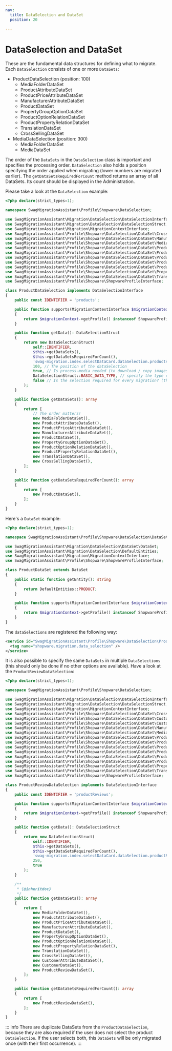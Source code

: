 ```yaml
---
nav:
  title: DataSelection and DataSet
  position: 20

---
```


# DataSelection and DataSet

These are the fundamental data structures for defining what to migrate. Each `DataSelection` consists of one or more `DataSets`:

* ProductDataSelection \(position: 100\)
  * MediaFolderDataSet
  * ProductAttributeDataSet
  * ProductPriceAttributeDataSet
  * ManufacturerAttributeDataSet
  * ProductDataSet
  * PropertyGroupOptionDataSet
  * ProductOptionRelationDataSet
  * ProductPropertyRelationDataSet
  * TranslationDataSet
  * CrossSellingDataSet
* MediaDataSelection \(position: 300\)
  * MediaFolderDataSet
  * MediaDataSet

The order of the `DataSets` in the `DataSelection` class is important and specifies the processing order. `DataSelection` also holds a position specifying the order applied when migrating \(lower numbers are migrated earlier\). The `getDataSetsRequiredForCount` method returns an array of all DataSets. Its count should be displayed in the Administration.

Please take a look at the `DataSelection` example:

```php
<?php declare(strict_types=1);

namespace SwagMigrationAssistant\Profile\Shopware\DataSelection;

use SwagMigrationAssistant\Migration\DataSelection\DataSelectionInterface;
use SwagMigrationAssistant\Migration\DataSelection\DataSelectionStruct;
use SwagMigrationAssistant\Migration\MigrationContextInterface;
use SwagMigrationAssistant\Profile\Shopware\DataSelection\DataSet\CrossSellingDataSet;
use SwagMigrationAssistant\Profile\Shopware\DataSelection\DataSet\ManufacturerAttributeDataSet;
use SwagMigrationAssistant\Profile\Shopware\DataSelection\DataSet\MediaFolderDataSet;
use SwagMigrationAssistant\Profile\Shopware\DataSelection\DataSet\ProductAttributeDataSet;
use SwagMigrationAssistant\Profile\Shopware\DataSelection\DataSet\ProductDataSet;
use SwagMigrationAssistant\Profile\Shopware\DataSelection\DataSet\ProductOptionRelationDataSet;
use SwagMigrationAssistant\Profile\Shopware\DataSelection\DataSet\ProductPriceAttributeDataSet;
use SwagMigrationAssistant\Profile\Shopware\DataSelection\DataSet\ProductPropertyRelationDataSet;
use SwagMigrationAssistant\Profile\Shopware\DataSelection\DataSet\PropertyGroupOptionDataSet;
use SwagMigrationAssistant\Profile\Shopware\DataSelection\DataSet\TranslationDataSet;
use SwagMigrationAssistant\Profile\Shopware\ShopwareProfileInterface;

class ProductDataSelection implements DataSelectionInterface
{
    public const IDENTIFIER = 'products';

    public function supports(MigrationContextInterface $migrationContext): bool
    {
        return $migrationContext->getProfile() instanceof ShopwareProfileInterface;
    }

    public function getData(): DataSelectionStruct
    {
        return new DataSelectionStruct(
            self::IDENTIFIER,
            $this->getDataSets(),
            $this->getDataSetsRequiredForCount(),
            'swag-migration.index.selectDataCard.dataSelection.products', // Snippet name
            100, // The position of the dataSelection
            true, // Is process-media needed (to download / copy images for example),
            DataSelectionStruct::BASIC_DATA_TYPE, // specify the type of data (core data or plugin data)
            false // Is the selection required for every migration? (the user can't unselect this data selection)
        );
    }

    public function getDataSets(): array
    {
        return [
            // The order matters!
            new MediaFolderDataSet(),
            new ProductAttributeDataSet(),
            new ProductPriceAttributeDataSet(),
            new ManufacturerAttributeDataSet(),
            new ProductDataSet(),
            new PropertyGroupOptionDataSet(),
            new ProductOptionRelationDataSet(),
            new ProductPropertyRelationDataSet(),
            new TranslationDataSet(),
            new CrossSellingDataSet(),
        ];
    }

    public function getDataSetsRequiredForCount(): array
    {
        return [
            new ProductDataSet(),
        ];
    }
}
```

Here's a `DataSet` example:

```php
<?php declare(strict_types=1);

namespace SwagMigrationAssistant\Profile\Shopware\DataSelection\DataSet;

use SwagMigrationAssistant\Migration\DataSelection\DataSet\DataSet;
use SwagMigrationAssistant\Migration\DataSelection\DefaultEntities;
use SwagMigrationAssistant\Migration\MigrationContextInterface;
use SwagMigrationAssistant\Profile\Shopware\ShopwareProfileInterface;

class ProductDataSet extends DataSet
{
    public static function getEntity(): string
    {
        return DefaultEntities::PRODUCT;
    }

    public function supports(MigrationContextInterface $migrationContext): bool
    {
        return $migrationContext->getProfile() instanceof ShopwareProfileInterface;
    }
}
```

The `dataSelections` are registered the following way:

```xml
<service id="SwagMigrationAssistant\Profile\Shopware\DataSelection\ProductDataSelection">
  <tag name="shopware.migration.data_selection" />
</service>
```

It is also possible to specify the same `DataSets` in multiple `DataSelections` \(this should only be done if no other options are available\). Have a look at the `ProductReviewDataSelection`:

```php
<?php declare(strict_types=1);

namespace SwagMigrationAssistant\Profile\Shopware\DataSelection;

use SwagMigrationAssistant\Migration\DataSelection\DataSelectionInterface;
use SwagMigrationAssistant\Migration\DataSelection\DataSelectionStruct;
use SwagMigrationAssistant\Migration\MigrationContextInterface;
use SwagMigrationAssistant\Profile\Shopware\DataSelection\DataSet\CrossSellingDataSet;
use SwagMigrationAssistant\Profile\Shopware\DataSelection\DataSet\CustomerAttributeDataSet;
use SwagMigrationAssistant\Profile\Shopware\DataSelection\DataSet\CustomerDataSet;
use SwagMigrationAssistant\Profile\Shopware\DataSelection\DataSet\ManufacturerAttributeDataSet;
use SwagMigrationAssistant\Profile\Shopware\DataSelection\DataSet\MediaFolderDataSet;
use SwagMigrationAssistant\Profile\Shopware\DataSelection\DataSet\ProductAttributeDataSet;
use SwagMigrationAssistant\Profile\Shopware\DataSelection\DataSet\ProductDataSet;
use SwagMigrationAssistant\Profile\Shopware\DataSelection\DataSet\ProductOptionRelationDataSet;
use SwagMigrationAssistant\Profile\Shopware\DataSelection\DataSet\ProductPriceAttributeDataSet;
use SwagMigrationAssistant\Profile\Shopware\DataSelection\DataSet\ProductPropertyRelationDataSet;
use SwagMigrationAssistant\Profile\Shopware\DataSelection\DataSet\ProductReviewDataSet;
use SwagMigrationAssistant\Profile\Shopware\DataSelection\DataSet\PropertyGroupOptionDataSet;
use SwagMigrationAssistant\Profile\Shopware\DataSelection\DataSet\TranslationDataSet;
use SwagMigrationAssistant\Profile\Shopware\ShopwareProfileInterface;

class ProductReviewDataSelection implements DataSelectionInterface
{
    public const IDENTIFIER = 'productReviews';

    public function supports(MigrationContextInterface $migrationContext): bool
    {
        return $migrationContext->getProfile() instanceof ShopwareProfileInterface;
    }

    public function getData(): DataSelectionStruct
    {
        return new DataSelectionStruct(
            self::IDENTIFIER,
            $this->getDataSets(),
            $this->getDataSetsRequiredForCount(),
            'swag-migration.index.selectDataCard.dataSelection.productReviews',
            250,
            true
        );
    }

    /**
     * {@inheritdoc}
     */
    public function getDataSets(): array
    {
        return [
            new MediaFolderDataSet(),
            new ProductAttributeDataSet(),
            new ProductPriceAttributeDataSet(),
            new ManufacturerAttributeDataSet(),
            new ProductDataSet(),
            new PropertyGroupOptionDataSet(),
            new ProductOptionRelationDataSet(),
            new ProductPropertyRelationDataSet(),
            new TranslationDataSet(),
            new CrossSellingDataSet(),
            new CustomerAttributeDataSet(),
            new CustomerDataSet(),
            new ProductReviewDataSet(),
        ];
    }

    public function getDataSetsRequiredForCount(): array
    {
        return [
            new ProductReviewDataSet(),
        ];
    }
}
```

::: info
There are duplicate DataSets from the `ProductDataSelection`, because they are also required if the user does not select the product `DataSelection`. If the user selects both, this `DataSets` will be only migrated once \(with their first occurrence\).
:::
